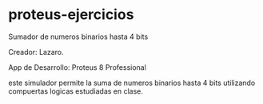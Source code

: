 # proteus-ejercicios
Sumador de numeros binarios hasta 4 bits

Creador: Lazaro.

App de Desarrollo: Proteus 8 Professional

este simulador permite la suma de numeros binarios hasta 4 bits utilizando compuertas logicas estudiadas en clase.
